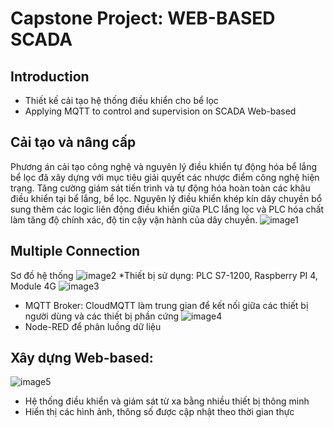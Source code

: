 # Capstone Project: WEB-BASED SCADA 
## Introduction
* Thiết kế cải tạo hệ thống điều khiển cho bể lọc
* Applying MQTT to control and supervision on SCADA Web-based
## Cải tạo và nâng cấp
Phương án cải tạo công nghệ và nguyên lý điều khiển tự động hóa bể lắng bể lọc đã xây dựng với mục tiêu giải quyết các nhược điểm công nghệ hiện trạng. Tăng cường giám sát tiến trình và tự động hóa hoàn toàn các khâu điều khiển tại bể lắng, bể lọc.
Nguyên lý điều khiển khép kín dây chuyền bổ sung thêm các logic liên động điều khiển giữa PLC lắng lọc và PLC hóa chất làm tăng độ chính xác, độ tin cậy vận hành của dây chuyền.
![image1](https://github.com/hqlongbk/Web-Based-SCADA/assets/126086908/2112c653-aac3-4abb-a703-1a9700dad07f)

## Multiple Connection
Sơ đồ hệ thống
![image2](https://github.com/hqlongbk/Web-Based-SCADA/assets/126086908/70a2720e-2b02-4136-99f6-87783e32d272)
*Thiết bị sử dụng: PLC S7-1200, Raspberry PI 4, Module 4G
![image3](https://github.com/hqlongbk/Web-Based-SCADA/assets/126086908/7ab59e11-9c71-4468-9ba3-a126237f3730)
* MQTT Broker: CloudMQTT làm trung gian để kết nối giữa các thiết bị người dùng và các thiết bị phần cứng
![image4](https://github.com/hqlongbk/Web-Based-SCADA/assets/126086908/3c399dc9-e934-4c83-8a44-e9155618e625)
* Node-RED để phân luồng dữ liệu
## Xây dựng Web-based:
![image5](https://github.com/hqlongbk/Web-Based-SCADA/assets/126086908/201646f4-936a-4637-8be8-fffa37e73b6b)
* Hệ thống điều khiển và giám sát từ xa bằng nhiều thiết bị thông minh
* Hiển thị các hình ảnh, thông số được cập nhật theo thời gian thực

